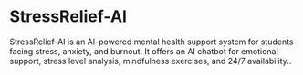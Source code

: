 # StressRelief-AI
StressRelief-AI is an AI-powered mental health support system for students facing stress, anxiety, and burnout. It offers an AI chatbot for emotional support, stress level analysis, mindfulness exercises, and 24/7 availability..
